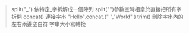 > split("_")  依特定_字拆解成一個陣列	     split("")參數空時相當於直接把所有字拆開
> concat()	  連接字串	                     "Hello".concat.(" ","World" )
> trim()	   刪除字串內的左右兩邊空白符	 字串大小寫轉換